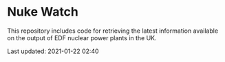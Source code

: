 # Nuke Watch

This repository includes code for retrieving the latest information available on the output of EDF nuclear power plants in the UK.

Last updated: 2021-01-22 02:40